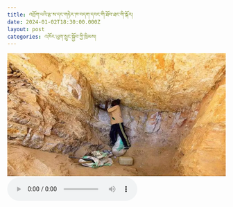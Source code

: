 ```yaml
---
title: འབྲོག་པའི་རྩ་ས་དང་གཏེར་ཁ་བདག་དབང་གི་ཐོབ་ཐང་གི་སྐོར།
date: 2024-01-02T18:30:00.000Z
layout: post
categories: འཁོར་ཡུག་སྲུང་སྐྱོབ་ཀྱི་ཁྲིམས།
---
```


![](/assets/img/51165549-945x532.webp) <audio controls> <source src="https://media-trimleng.s3.amazonaws.com/assets/audio/mining.mp3" type="audio/mpeg">
Your browser does not support the audio element. </audio>
